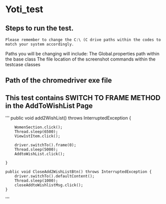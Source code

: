 # Yoti_test

## Steps to run the test.
```
Please remember to change the C:\ (C drive paths within the codes to match your system accordingly.
```
Paths you will be changing will include:
The Global.properties path within the base class
The file location of the screenshot commands within the testcase classes
## Path of the chromedriver exe file

## This test contains SWITCH TO FRAME METHOD in the AddToWishList Page
'''
 public void add2WishList() throws InterruptedException {

        WomenSection.click();
        Thread.sleep(6500);
        View1stItem.click();

        driver.switchTo().frame(0);
        Thread.sleep(5000);
        AddtoWishList.click();

    }

    public void CloseAdd2WishListBtn() throws InterruptedException {
        driver.switchTo().defaultContent();
        Thread.sleep(1000);
        closeAddtoWishlistMsg.click();
    }
'''
